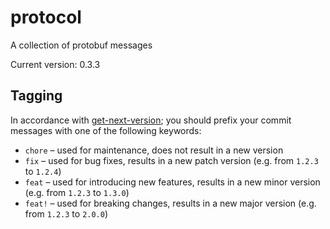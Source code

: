 # protocol
A collection of protobuf messages

Current version: 0.3.3


## Tagging
In accordance with [get-next-version](https://github.com/marketplace/actions/get-next-version);
you should prefix your commit messages with one of the following keywords:
* `chore` – used for maintenance, does not result in a new version
* `fix` – used for bug fixes, results in a new patch version (e.g. from `1.2.3` to `1.2.4`)
* `feat` – used for introducing new features, results in a new minor version (e.g. from `1.2.3` to `1.3.0`)
* `feat!` – used for breaking changes, results in a new major version (e.g. from `1.2.3` to `2.0.0`)
